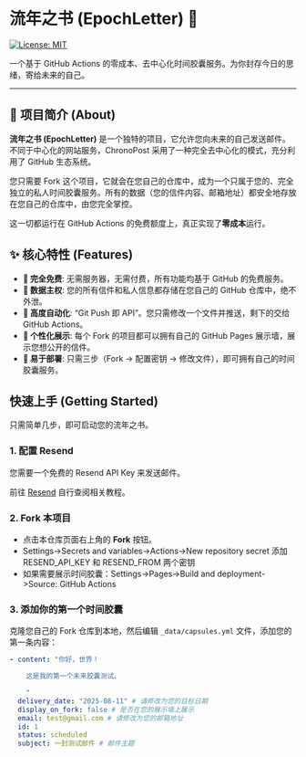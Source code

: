 # 流年之书 (EpochLetter) 📮

[![License: MIT](https://img.shields.io/badge/License-MIT-yellow.svg)](https://opensource.org/licenses/MIT)

一个基于 GitHub Actions 的零成本、去中心化时间胶囊服务。为你封存今日的思绪，寄给未来的自己。

---

## 📖 项目简介 (About)

**流年之书 (EpochLetter)** 是一个独特的项目，它允许您向未来的自己发送邮件。不同于中心化的网站服务，ChronoPost 采用了一种完全去中心化的模式，充分利用了 GitHub 生态系统。

您只需要 Fork 这个项目，它就会在您自己的仓库中，成为一个只属于您的、完全独立的私人时间胶囊服务。所有的数据（您的信件内容、邮箱地址）都安全地存放在您自己的仓库中，由您完全掌控。

这一切都运行在 GitHub Actions 的免费额度上，真正实现了**零成本**运行。

## ✨ 核心特性 (Features)

- **💌 完全免费**: 无需服务器，无需付费，所有功能均基于 GitHub 的免费服务。
- **🔐 数据主权**: 您的所有信件和私人信息都存储在您自己的 GitHub 仓库中，绝不外泄。
- **🚀 高度自动化**: “Git Push 即 API”。您只需修改一个文件并推送，剩下的交给 GitHub Actions。
- **🎨 个性化展示**: 每个 Fork 的项目都可以拥有自己的 GitHub Pages 展示墙，展示您想公开的信件。
- **🔧 易于部署**: 只需三步（Fork -> 配置密钥 -> 修改文件），即可拥有自己的时间胶囊服务。

## 快速上手 (Getting Started)

只需简单几步，即可启动您的流年之书。

### 1. 配置 Resend

您需要一个免费的 Resend API Key 来发送邮件。

前往 [Resend](https://resend.com/) 自行查阅相关教程。

### 2. Fork 本项目

- 点击本仓库页面右上角的 **Fork** 按钮。
- Settings->Secrets and variables->Actions->New repository secret
  添加 RESEND_API_KEY 和 RESEND_FROM 两个密钥
- 如果需要展示时间胶囊：Settings->Pages->Build and deployment->Source: GitHub Actions

### 3. 添加你的第一个时间胶囊

克隆您自己的 Fork 仓库到本地，然后编辑 `_data/capsules.yml` 文件，添加您的第一条内容：

```yaml
- content: "你好，世界！

    这是我的第一个未来胶囊测试。

    "
  delivery_date: "2025-08-11" # 请修改为您的目标日期
  display_on_fork: false # 是否在您的展示墙上展示
  email: test@gmail.com # 请修改为您的邮箱地址
  id: 1
  status: scheduled
  subject: 一封测试邮件 # 邮件主题
```
